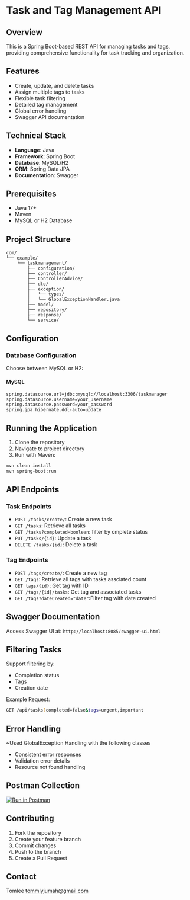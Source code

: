# Task and Tag Management API

## Overview
This is a Spring Boot-based REST API for managing tasks and tags, providing comprehensive functionality for task tracking and organization.

## Features
- Create, update, and delete tasks
- Assign multiple tags to tasks
- Flexible task filtering
- Detailed tag management
- Global error handling
- Swagger API documentation

## Technical Stack
- **Language**: Java
- **Framework**: Spring Boot
- **Database**: MySQL/H2
- **ORM**: Spring Data JPA
- **Documentation**: Swagger

## Prerequisites
- Java 17+
- Maven
- MySQL or H2 Database

## Project Structure
```
com/
└── example/
    └── taskmanagement/
        ├── configuration/
        ├── controller/
        ├── ControllerAdvice/
        ├── dto/
        ├── exception/
        │   └── types/
        │   └── GlobalExceptionHandler.java
        ├── model/
        ├── repository/
        ├── response/
        └── service/
```

## Configuration

### Database Configuration
Choose between MySQL or H2:

#### MySQL
```properties
spring.datasource.url=jdbc:mysql://localhost:3306/taskmanager
spring.datasource.username=your_username
spring.datasource.password=your_password
spring.jpa.hibernate.ddl-auto=update
```

## Running the Application
1. Clone the repository
2. Navigate to project directory
3. Run with Maven:
```bash
mvn clean install
mvn spring-boot:run
```

## API Endpoints

### Task Endpoints
- `POST /tasks/create/`: Create a new task
- `GET /tasks`: Retrieve all tasks
- `GET /tasks?completed=boolean`: filter by cmplete status
- `PUT /tasks/{id}`: Update a task
- `DELETE /tasks/{id}`: Delete a task

### Tag Endpoints
- `POST /tags/create/`: Create a new tag
- `GET /tags`: Retrieve all tags with tasks assciated count
- `GET tags/{id}`: Get tag with ID
- `GET /tags/{id}/tasks`: Get tag and associated tasks
- `GET /tags?dateCreated="date"`:Filter tag with date created

## Swagger Documentation
Access Swagger UI at:
`http://localhost:8085/swagger-ui.html`

## Filtering Tasks
Support filtering by:
- Completion status
- Tags
- Creation date

Example Request:
```bash
GET /api/tasks?completed=false&tags=urgent,important
```

## Error Handling
~Used GlobalException Handling with the following classes
- Consistent error responses
- Validation error details
- Resource not found handling

## Postman Collection
[![Run in Postman](https://run.pstmn.io/button.svg)](https://www.postman.com/)

## Contributing
1. Fork the repository
2. Create your feature branch
3. Commit changes
4. Push to the branch
5. Create a Pull Request



## Contact
Tomlee
tommlyjumah@gmail.com
```
